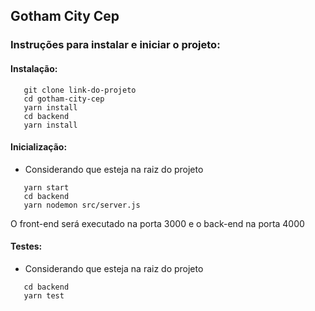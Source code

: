 ## Gotham City Cep

### Instruções para instalar e iniciar o projeto:

#### Instalação:

 ```
    git clone link-do-projeto
    cd gotham-city-cep
    yarn install
    cd backend
    yarn install
 ```

#### Inicialização:

* Considerando que esteja na raiz do projeto

 ```
    yarn start
    cd backend
    yarn nodemon src/server.js
 ```

O front-end será executado na porta 3000 e o back-end na porta 4000

#### Testes:

* Considerando que esteja na raiz do projeto

 ```
    cd backend
    yarn test
 ```
